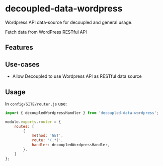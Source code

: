 # decoupled-data-wordpress

Wordpress API data-source for decoupled and general usage.

Fetch data from WordPress RESTful API

## Features

## Use-cases

* Allow Decoupled to use Wordpress API as RESTful data source

## Usage

In `config/SITE/router.js` use:

```js
import { decoupledWordpressHandler } from 'decoupled-data-wordpress';

module.exports.router = {
    routes: [
        {
            method: 'GET',
            route: '(.*)',
            handler: decoupledWordpressHandler,
        },
    ]
};
```
